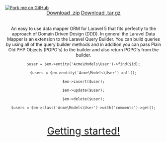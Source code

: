 <style>
.navbar, body > .homepage-hero, body > .hero-buttons, body > .homepage-footer { display:none; }
.github-ribbon { top:0; }
.homepage-hero { position:relative; background-color:#e74430; background-image: linear-gradient(-10deg, #e74430, red); color:white; opacity: 0.8; padding:128px 0 64px 0 !important;}
.homepage-hero h2 { font-size:20px; font-weight:normal; }
.homepage-hero h1 { font-size:48px; font-weight:bold; margin-bottom: 32px;}
body > .homepage-content, body > .homepage-content.container-fluid, body > .homepage-content > .container, body > .homepage-content > .container > .row, body > .homepage-content > .container > .row > .col-sm-10 { padding:0; margin:0; width:100%; }
.homepage-footer.container-fluid { background-color:#e8e8e8; font-weight:normal !important;}
code { color:#333; }
.btn-link {font-size: 16px !important;}
</style>

<div class="homepage-hero container-fluid">
<div class="container">
<div class="row">
<div class="text-center col-sm-12">
<h1>Laravel Datamapper</h1>
<h2>An easy to use data mapper ORM for Laravel 5 that fits perfectly to the approach of Domain Driven Design (DDD).</h2>
</div>
</div>
<div class="row">
<div class="col-sm-8 col-sm-offset-2">
</div>
</div>
</div>
</div>

<div class="hero-buttons container-fluid">
<div class="container text-center">
<a href="https://github.com/ProAI/laravel-datamapper" class="btn btn-secondary btn-hero">View On GitHub</a><a href="Getting_Started.html" class="btn btn-primary btn-hero">View Documentation</a>        <div class="clearfix"></div>
</div>
</div>

<a href="https://github.com/ProAI/laravel-datamapper" target="_blank" id="github-ribbon" class="github-ribbon hidden-print"><img src="https://s3.amazonaws.com/github/ribbons/forkme_right_darkblue_121621.png" alt="Fork me on GitHub"></a>

<div class="homepage-content container-fluid">
<div class="container">
<div class="row">
<div class="col-sm-8 col-sm-offset-2">
<div class="doc_content">

<p style="text-align:center; margin-bottom: 32px; margin-top: -16px"><a href="https://github.com/ProAI/laravel-datamapper/zipball/master" class="btn btn-link">Download .zip</a>
<a href="https://github.com/ProAI/laravel-datamapper/tarball/master" class="btn btn-link">Download .tar.gz</a></p>

<p style="text-align:center">An easy to use data mapper ORM for Laravel 5 that fits perfectly to the approach of Domain Driven Design (DDD). In general the Laravel Data Mapper is an extension to the Laravel Query Builder. You can build queries by using all of the query builder methods and in addition you can pass Plain Old PHP Objects (POPO's) to the builder and also return POPO's from the builder.</p>

<p style="text-align:center"><code>$user = $em->entity('Acme\Models\User')->find($id);</code></p>

<p style="text-align:center"><code>$users = $em->entity('Acme\Models\User')->all();</code></p>

<p style="text-align:center"><code>$em->insert($user);</code></p>

<p style="text-align:center"><code>$em->update($user);</code></p>

<p style="text-align:center"><code>$em->delete($user);</code></p>

<p style="text-align:center"><code>$users = $em->class('Acme\Models\User')->with('comments')->get();</code></p>

<p style="text-align:center; font-size:32px; margin-top:48px;"><a href="Getting_Started.html">Getting started!</a></p>

</div>
</div>
</div>
</div>
</div>



<div class="homepage-footer container-fluid">
<div class="container" style="padding:20px; text-align:center">
<small>
<a href="https://github.com/ProAI/laravel-datamapper" target="_blank">GitHub Repo</a> &middot;
<a href="https://github.com/ProAI/laravel-datamapper/issues" target="_blank">Help/Support/Bugs</a>
</small>
</div>
</div>